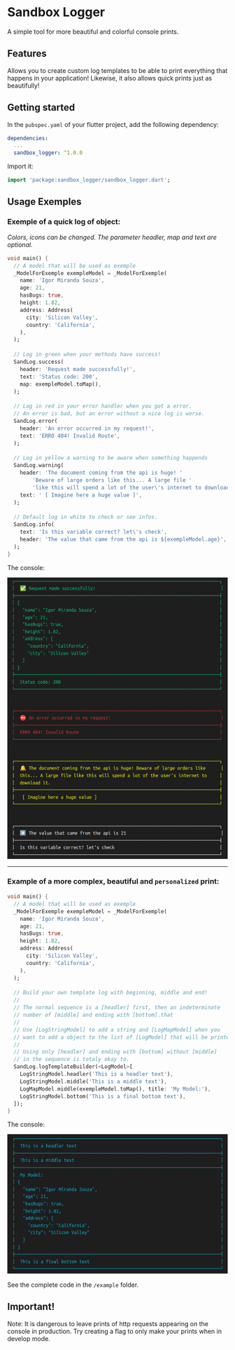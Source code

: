 # Sandbox Logger
A simple tool for more beautiful and colorful console prints.

## Features

Allows you to create custom log templates to be able to print everything that happens in your application! Likewise, it also allows quick prints just as beautifully!

## Getting started

In the `pubspec.yaml` of your flutter project, add the following dependency:

```yaml
dependencies:
  ...
  sandbox_logger: ^1.0.0
```

Import it:

```dart
import 'package:sandbox_logger/sandbox_logger.dart';
```


## Usage Exemples

### Exemple of a quick log of object:
*Colors, icons can be changed. The parameter headler, map and text are optional.*

```dart
void main() {
  // A model that will be used as exemple
  _ModelForExemple exempleModel = _ModelForExemple(
    name: 'Igor Miranda Souza',
    age: 21,
    hasBugs: true,
    height: 1.82,
    address: Address(
      city: 'Silicon Valley',
      country: 'California',
    ),
  );

  // Log in green when your methods have success!
  SandLog.success(
    header: 'Request made successfully!',
    text: 'Status code: 200',
    map: exempleModel.toMap(),
  );
  
  // Log in red in your error handler when you got a error.
  // An error is bad, but an error without a nice log is worse.
  SandLog.error(
    header: 'An error occurred in my request!',
    text: 'ERRO 404! Invalid Route',
  );

  // Log in yellow a warning to be aware when something happends
  SandLog.warning(
    header: 'The document coming from the api is huge! '
        'Beware of large orders like this... A large file '
        'like this will spend a lot of the user\'s internet to download it.',
    text: ' [ Imagine here a huge value ]',
  );

  // Default log in white to check or see infos.
  SandLog.info(
    text: 'Is this variable correct? let\'s check',
    header: 'The value that came from the api is ${exempleModel.age}',
  ); 
}
```

The console:

![](https://raw.githubusercontent.com/igormidev/sandbox_logger/main/images/simple_log_exemple.png)

---

### Example of a more complex, beautiful and `personalized` print:

```dart
void main() {
  // A model that will be used as exemple
  _ModelForExemple exempleModel = _ModelForExemple(
    name: 'Igor Miranda Souza',
    age: 21,
    hasBugs: true,
    height: 1.82,
    address: Address(
      city: 'Silicon Valley',
      country: 'California',
    ),
  );
  
  // Build your own template log with beginning, middle and end!
  //
  // The normal sequence is a [headler] first, then an indeterminate
  // number of [middle] and ending with [bottom].that
  //
  // Use [LogStringModel] to add a string and [LogMapModel] when you
  // want to add a object to the list of [LogModel] that will be printed.
  //
  // Using only [headler] and ending with [bottom] without [middle]
  // in the sequence is totaly okay to.
  SandLog.logTemplateBuilder(<LogModel>[
    LogStringModel.headler('This is a headler text'),
    LogStringModel.middle('This is a middle text'),
    LogMapModel.middle(exempleModel.toMap(), title: 'My Model:'),
    LogStringModel.bottom('This is a final bottom text'),
  ]);
}
```

The console:

![](https://raw.githubusercontent.com/igormidev/sandbox_logger/main/images/custom_log_exemple.png)

See the complete code in the `/example` folder. 



## Important!

Note: It is dangerous to leave prints of http requests appearing on the console in production. Try creating a flag to only make your prints when in develop mode.

